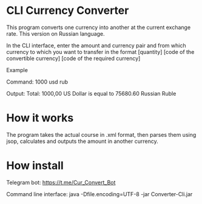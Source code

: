 # CLI Currency Converter

This program converts one currency into another at the current exchange rate.
This version on Russian language.

In the CLI interface, enter the amount and currency pair and from which currency to which you want to transfer in the format
[quantity] [code of the convertible currency] [code of the required currency]


Example

Command:
1000 usd rub

Output:
Total: 1000,00 US Dollar is equal to 75680.60 Russian Ruble

# How it works
The program takes the actual course in .xml format, then parses them using jsop, calculates and outputs the amount in another currency.


# How install
Telegram bot:
https://t.me/Cur_Convert_Bot

Command line interface:
java -Dfile.encoding=UTF-8 -jar Converter-Cli.jar
